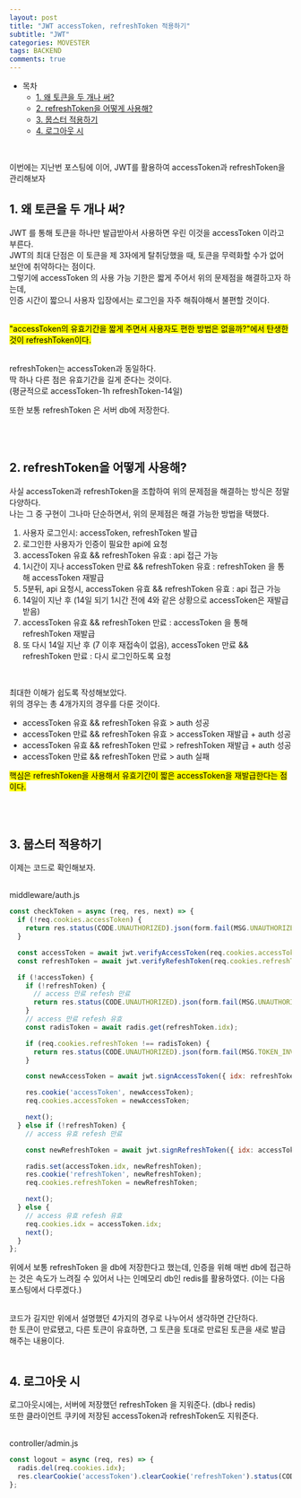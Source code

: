 ```yaml
---
layout: post
title: "JWT accessToken, refreshToken 적용하기"
subtitle: "JWT"
categories: MOVESTER
tags: BACKEND
comments: true
---
```


- 목차
  - [1. 왜 토큰을 두 개나 써?](#)
  - [2. refreshToken을 어떻게 사용해?](#)
  - [3. 뭅스터 적용하기](#)
  - [4. 로그아웃 시](#)


<br>

이번에는 지난번 포스팅에 이어, JWT를 활용하여 accessToken과 refreshToken을 관리해보자<br>

## 1. 왜 토큰을 두 개나 써?

JWT 를 통해 토큰을 하나만 발급받아서 사용하면 우린 이것을 accessToken 이라고 부른다.<br>
JWT의 최대 단점은 이 토큰을 제 3자에게 탈취당했을 때, 토큰을 무력화할 수가 없어 보안에 취약하다는 점이다.<br>
그렇기에 accessToken 의 사용 가능 기한은 짧게 주어서 위의 문제점을 해결하고자 하는데,<br>
인증 시간이 짧으니 사용자 입장에서는 로그인을 자주 해줘야해서 불편할 것이다.<br><br>

<mark>"accessToken의 유효기간을 짧게 주면서 사용자도 편한 방법은 없을까?"에서 탄생한 것이 refreshToken이다.</mark><br><br>

refreshToken는 accessToken과 동일하다.<br>
딱 하나 다른 점은 유효기간을 길게 준다는 것이다.<br>
(평균적으로 accessToken-1h refreshToken-14일)<br>

또한 보통 refreshToken 은 서버 db에 저장한다.<br>

<br><br>

## 2. refreshToken을 어떻게 사용해?

사실 accessToken과 refreshToken을 조합하여 위의 문제점을 해결하는 방식은 정말 다양하다.<br>
나는 그 중 구현이 그나마 단순하면서, 위의 문제점은 해결 가능한 방법을 택했다.<br>

1. 사용자 로그인시:  accessToken, refreshToken 발급
2. 로그인한 사용자가 인증이 필요한 api에 요청
3. accessToken 유효 && refreshToken 유효 : api 접근 가능
4. 1시간이 지나 accessToken 만료 && refreshToken 유효 : refreshToken 을 통해 accessToken 재발급
5. 5분뒤, api 요청시, accessToken 유효 && refreshToken 유효 : api 접근 가능
6. 14일이 지난 후 (14일 되기 1시간 전에 4와 같은 상황으로 accessToken은 재발급 받음)
7. accessToken 유효 && refreshToken 만료 : accessToken 을 통해 refreshToken 재발급
8. 또 다시 14일 지난 후 (7 이후 재접속이 없음), accessToken 만료 && refreshToken 만료 : 다시 로그인하도록 요청

<br>

최대한 이해가 쉽도록 작성해보았다.<br>
위의 경우는 총 4개가지의 경우를 다룬 것이다.
- accessToken 유효 && refreshToken 유효 > auth 성공
- accessToken 만료 && refreshToken 유효 > accessToken 재발급 + auth 성공
- accessToken 유효 && refreshToken 만료 > refreshToken 재발급 + auth 성공
- accessToken 만료 && refreshToken 만료 > auth 실패

<mark>핵심은 refreshToken을 사용해서 유효기간이 짧은 accessToken을 재발급한다는 점이다.</mark>


<br><br>

## 3. 뭅스터 적용하기

이제는 코드로 확인해보자.<br><br>


middleware/auth.js
```javascript
const checkToken = async (req, res, next) => {
  if (!req.cookies.accessToken) {
    return res.status(CODE.UNAUTHORIZED).json(form.fail(MSG.UNAUTHORIZED));
  }

  const accessToken = await jwt.verifyAccessToken(req.cookies.accessToken);
  const refreshToken = await jwt.verifyRefeshToken(req.cookies.refreshToken);

  if (!accessToken) {
    if (!refreshToken) {
      // access 만료 refesh 만료
      return res.status(CODE.UNAUTHORIZED).json(form.fail(MSG.UNAUTHORIZED));
    }
    // access 만료 refesh 유효
    const radisToken = await radis.get(refreshToken.idx);

    if (req.cookies.refreshToken !== radisToken) {
      return res.status(CODE.UNAUTHORIZED).json(form.fail(MSG.TOKEN_INVALID));
    }

    const newAccessToken = await jwt.signAccessToken({ idx: refreshToken.idx, email: refreshToken.email });

    res.cookie('accessToken', newAccessToken);
    req.cookies.accessToken = newAccessToken;

    next();
  } else if (!refreshToken) {
    // access 유효 refesh 만료

    const newRefreshToken = await jwt.signRefreshToken({ idx: accessToken.idx, email: accessToken.email });

    radis.set(accessToken.idx, newRefreshToken);
    res.cookie('refreshToken', newRefreshToken);
    req.cookies.refreshToken = newRefreshToken;

    next();
  } else {
    // access 유효 refesh 유효
    req.cookies.idx = accessToken.idx;
    next();
  }
};
```

위에서 보통 refreshToken 을 db에 저장한다고 했는데, 인증을 위해 매번 db에 접근하는 것은 속도가 느려질 수 있어서 나는 인메모리 db인 redis를 활용하였다. (이는 다음 포스팅에서 다루겠다.)<br><br>

코드가 길지만 위에서 설명했던 4가지의 경우로 나누어서 생각하면 간단하다.<br>
한 토큰이 만료됐고, 다른 토큰이 유효하면, 그 토큰을 토대로 만료된 토큰을 새로 발급해주는 내용이다.<br><br>


## 4. 로그아웃 시

로그아웃시에는, 서버에 저장했던 refreshToken 을 지워준다. (db나 redis)<br>
또한 클라이언트 쿠키에 저장된 accessToken과 refreshToken도 지워준다.<br><br>


controller/admin.js
```javascript
const logout = async (req, res) => {
  radis.del(req.cookies.idx);
  res.clearCookie('accessToken').clearCookie('refreshToken').status(CODE.OK).json(form.success(MSG.LOGOUT_SUCCESS));
};
```

